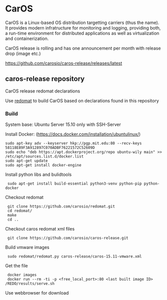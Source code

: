 # CarOS

CarOS is a Linux-based OS distribution targetting carriers (thus the name). It provides modern infratructure for monitoring and logging, providing both, a run-time environment for distributed applications as well as virtualization and containerization.

CarOS release is rolling and has one announcement per month with release drop (image etc.)

https://github.com/carosio/caros-release/releases/latest


## caros-release repository
CarOS release redomat declarations

Use [redomat](https://github.com/carosio/redomat) to build CarOS based on declarations found in this repository

### Build 

System base:
 Ubuntu Server 15.10 only with SSH-Server 
 
Install Docker:
 (https://docs.docker.com/installation/ubuntulinux/)
 
 ~~~
 sudo apt-key adv --keyserver hkp://pgp.mit.edu:80 --recv-keys 58118E89F3A912897C070ADBF76221572C52609D
 sudo echo "deb https://apt.dockerproject.org/repo ubuntu-wily main" >> /etc/apt/sources.list.d/docker.list
 sudo apt-get update
 sudo apt-get install docker-engine 
 ~~~
 
Install python libs and bulidtools 

~~~
 sudo apt-get install build-essential python3-venv python-pip python-docker
~~~

Checkout redomat

~~~
 git clone https://github.com/carosio/redomat.git
 cd redomat/
 make
 cd ..
~~~

Checkout caros redomat xml files

~~~
 git clone https://github.com/carosio/caros-release.git
~~~

Build vmware images

~~~
 sudo redomat/redomat.py caros-release/caros-15.11-vmware.xml
~~~

Get the file

~~~
 docker images
 docker run --rm -ti -p <free_local_port>:80 <last built image ID> /REDO/results/serve.sh
~~~
 
 Use webbrowser for download
 
